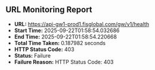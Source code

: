 ## URL Monitoring Report

- **URL:** https://api-gw1-prod1.fisglobal.com/gw/v1/health
- **Start Time:** 2025-09-22T01:58:54.032686
- **End Time:** 2025-09-22T01:58:54.220668
- **Total Time Taken:** 0.187982 seconds
- **HTTP Status Code:** 403
- **Status:** Failure
- **Failure Reason:** HTTP Status Code: 403
